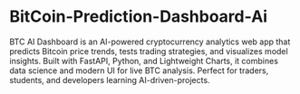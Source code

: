 # BitCoin-Prediction-Dashboard-Ai
BTC AI Dashboard is an AI-powered cryptocurrency analytics web app that predicts Bitcoin price trends, tests trading strategies, and visualizes model insights. Built with FastAPI, Python, and Lightweight Charts, it combines data science and modern UI for live BTC analysis. Perfect for traders, students, and developers learning AI-driven-projects.
